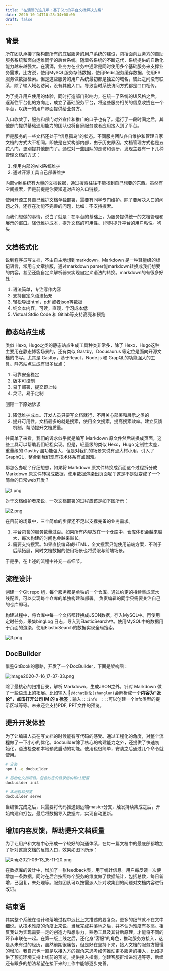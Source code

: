 ```yaml
---
title: "在滴滴的这几年：基于Git的平台文档解决方案"
date: 2020-10-14T10:28:34+08:00
draft: false
---
```


## 背景

所在团队承接了架构部所有的底层服务的用户系统的建设，包括面向业务方的自助服务系统和面向运维同学的后台系统。随着各系统的不断迭代，系统提供的自助化能力越来越强大。在滴滴，业务方在业务中通常是同时使用多个基础服务来支撑业务需求。比方说，使用MySQL服务存储数据，使用Redis服务缓存数据，使用ES服务做数据检索。但是这些服务的用户系统最初都是独立的域名，彼此之间没有联系，除了输入域名访问，没有其他入口。导致当时系统访问方式都是口口相传。

为了提升用户使用的体验，同时打造部门影响力，在统一了系统的UI风格之后，逐渐往平台化的方向走，成立了基础服务平台，将这些服务相关的信息收拢在一个平台，以统一的用户界面提供给业务方。

入口收敛了，服务和部门对外宣传和推广的口子也有了。运行了一段时间之后，其他部门提供基础通用能力的团队也将自家服务或者应用接入到了平台。

但是服务的一些文档还处于“信息孤岛”的状态。不同服务团队各自维护和管理自家文档的方式大不相同。即使是在架构部内部，由于历史原因，文档管理方式也是五花八门，更别提其他部门了。通过对一些团队的走访和调研，发现主要有一下几种管理文档的方式：

1. 使用内部的wiki系统维护
2. 通过开源工具自己部署维护

内部wiki系统有大量的文档数据，通过搜索往往不能找到自己想要的东西。虽然有空间搜索，但是前提是你要知道对应的入口链接。

使用开源工具自己维护文档单独部署，需要有同学专门维护。除了要解决入口的问题之外，还存在功能不完善的问题，比如：不支持搜索。

而我们想做的事情，说白了就是：在平台的基础上，为服务提供统一的文档管理和展示的窗口。降低维护成本，提升文档的可用性。（同时提升平台的用户粘性。狗头

## 文档格式化

说到程序员写文档，不由自主地想到markdown。Markdown 是一种轻量级的标记语言，常用与文章排版，通过markdown parser能markdown转换成我们想要的内容，甚至还能自定义解析器来实现自定义语法的转换。markdown的有很多好处：

1. 语法简单，专注写作内容
2. 支持自定义语法拓充
3. 轻松导出html，pdf 或者json等数据
4. 纯文本内容，可读，直观，学习成本低
5. Vistual Stdio Code 和 Gitlab等支持高亮和预览

## 静态站点生成

类似 Hexo, Hugo之类的静态站点生成工具种类非常多，除了 Hexo，Hugo这种主要用在静态博客场景的，还有类似 Gastby，Docusaurus 等定位是面向开源文档的书写。尤其是 Gastby，基于React，Node.js 和 GrapQL的功能强大的工具。静态站点生成有很多优点：

1. 可靠安全稳定
2. 版本可控制
3. 易于部署，提交即上线
4. 灵活，易于定制

回顾一下原始诉求

1. 降低维护成本。开发人员只要写文档就行，不用关心部署和展示之类的
2. 提升可用性。文档最多的就是搜索，使用全文搜索，提高搜索效率。建立反馈机制，帮助提升文档质量。

往简单了来看，我们的诉求似乎就是编写 Markdown 原文件然后转换成页面，这些工具可以帮助我们轻松实现。但是，轻量级的类似 Hexo，Hugo 定制性太差，重量级的 Gastby 虽功能强大，但是对我们的场景来说有点大材小用，引入了 GraphQL，整合到我们现有技术体系有点困难。

那怎么办呢？仔细想想，如果将 Markdown 原文件转换成页面这个过程拆分成 Markdown 原文件转换成数据，使用数据渲染出页面呢？这是不是就变成了一个简单的日常web开发？

![1.png](./images/1.png)

对于文档维护者来说，一次文档部署的过程应该是如下图所示：

![2.png](./images/2.png)

在目前的场景中，三个简单的步骤还不足以支撑完备的业务需求。

1. 平台包含的服务数量过百。如果所有内容放在一个仓库中，仓库体积会越来越大，每次构建的时间也会越来越长。
2. 需要支持搜索。如果直接编译成HTML，全文搜索只能使用前端方案，不利于后续拓展，同时文档数据的使用场景也将受限与前端场景。

于是乎，在上述的流程中补充一点细节。

## 流程设计

创建一个Git repo 组，每个服务都是单独的一个仓库。通过约定的持续集成流水线配置，可以实现每个仓库的单独构建和部署。 负责编辑的同学只需要关注自己的仓库即可。

构建过程中，将仓库中每一个文档都转换成JSON数据，存入MySQL中。再使用定时任务，采集bingLog 日志，导入到ElasticSearch中。使用MySQL中的数据用于页面的渲染，使用ElasticSearch的数据实现全局搜索。

![3.png](./images/3.png)


## DocBuilder

借鉴GitBook的思路，开发了一个DocBuilder，下面是架构图：

![image2020-7-16_17-37-33.png](./images/image2020-7-16_17-37-33.png)

除了最核心的扫描目录，解析 Markdown，生成JSON之外，针对 Markdown 做了一些语法上的拓展。比如输入
`@dchat张伦(zhanglun)`会解析成一个**内容为“张伦”，点击打开公司 IM 的 a 标签**；输入`:::info  :::`可以创建一个info类型的提示区域等等。未来还会支持PDF, PPT文件的预览。

## 提升开发体验

为了让编辑人员在写文档的时候能有写代码的感受。通过工程化的角度，对整个流程做了一下小小的优化。docbuilder除了核心的构建能力之外，还提供了快速初始化，语法检查和本地预览启动的功能。使用也很简单，安装之后通过几个命令就使用。

```bash
# 安装
npm i -g docbuilder

# 初始化文档项目。包含约定的目录结构和ci配置
docbuilder init

# 本地启动预览
docbuilder serve
```

当编辑完成之后，只需要将代码推送到远端master分支，触发持续集成之后，开始构建和打包。最后将数据导入数据库，实现自动更新。

## 增加内容反馈，帮助提升文档质量

为了让用户和文档中心形成一个较好的沟通体系，在每一篇文档中的最底部都增加了针对这篇文档的反馈入口，效果如图下所示：

![Xnip2021-06-13_15-11-20.png](./images/Xnip2021-06-13_15-11-20.png)

在数据库的设计中，增加了一张feedback表，用于统计信息。用户每反馈一次便增加一条数据。同时在后台按照每个服务的维度做了数据统计，包括总数，每日新增，已回复，未处理等。服务团队可以按需派人针对收集到的问题对文档内容进行改进。


## 结束语

其实整个系统在设计和落地过程中远比上文描述的要复杂。更多的细节就不在文中细说。从技术难度的角度上来说，当我完成并落地之后，并不认为难度有多高。相反我认为实现需要一定的创造力和想象力，熟悉工具及其背后原理，才能将不同的环节串联在一起。在第一版上线之后，还化身“客服”的角色，推动服务方接入，这是从未有过的经历，虽然前期很痛苦，但是好在坚持下来，接入文档的服务方慢慢的增加。我自己也一直是以接入方的视角来思考如何推动更多服务的接入，比如提供了预览环境支持上线前的预览，提供接入指南，创建客服群增进沟通等等，后续还有跟多的想法希望在接下来的工作中能够逐步完善。
